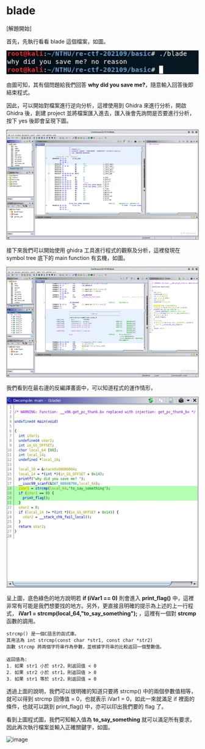 # blade

[解題開始]

首先，先執行看看 blade 這個檔案，如圖。

![image](https://github.com/PenguinBear-cyber/The-Attack-and-Defense-of-Computer/blob/main/Practice/LAB2/image/blade_run.jpg)

由圖可知，其有個問題給我們回答 **why did you save me?**，隨意輸入回答後即結束程式。

因此，可以開始對檔案進行逆向分析，這裡使用到 Ghidra 來進行分析，開啟 Ghidra 後，創建 project 並將檔案匯入進去，匯入後會先詢問是否要進行分析，按下 yes 後即會呈現下圖。

![image](https://github.com/PenguinBear-cyber/The-Attack-and-Defense-of-Computer/blob/main/Practice/LAB2/image/blade_show.jpg)

接下來我們可以開始使用 ghidra 工具進行程式的觀察及分析，這裡發現在 symbol tree 底下的 main function 有玄機，如圖。

![image](https://github.com/PenguinBear-cyber/The-Attack-and-Defense-of-Computer/blob/main/Practice/LAB2/image/blade_main.jpg)

我們看到在最右邊的反編譯畫面中，可以知道程式的運作情形，

![image](https://github.com/PenguinBear-cyber/The-Attack-and-Defense-of-Computer/blob/main/Practice/LAB2/image/blade_maincode.jpg)

呈上圖，底色綠色的地方說明若 **if (iVar1 == 0)** 則會進入 **print_flag()** 中，這裡非常有可能是我們想要找的地方。另外，更直接且明確的提示為上述的上一行程式， **iVar1 = strcmp(local_64,"to_say_something");** ，這裡有一個對 **strcmp** 函數的調用。
```
strcmp() 是一個C語言的函式庫。
其用法為 int strcmp(const char *str1, const char *str2)
函數 strcmp 將兩個字符串作為參數，並根據字符串的比較返回一個整數值。

返回值為:
1. 如果 str1 小於 str2，則返回值 < 0
2. 如果 str2 小於 str1，則返回值 > 0
3. 如果 str1 等於 str2，則返回值 = 0
```
透過上面的說明，我們可以很明確的知道只要將 strcmp() 中的兩個參數值相等，就可以得到 strcmp 回傳值 = 0，也就表示 iVar1 = 0，如此一來就滿足 if 裡面的條件，也就可以跳到 print_flag() 中，亦可以印出我們要的 flag 了。

看到上圖程式圖，我們可知輸入值為 **to_say_something** 就可以滿足所有要求，因此再次執行檔案並輸入正確關鍵字，如圖。

![image]()


